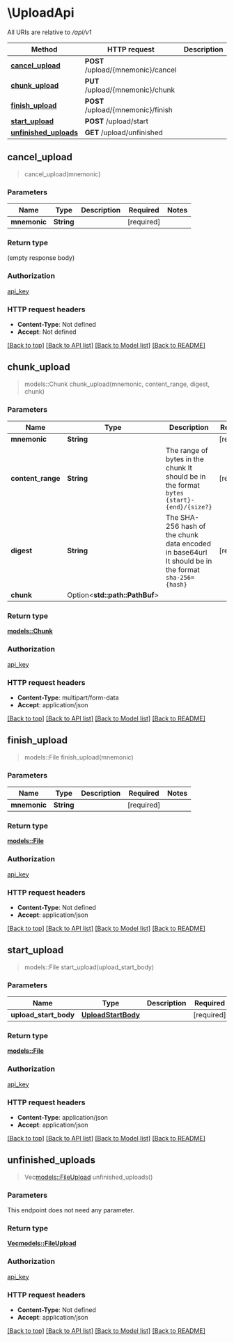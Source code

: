 # \UploadApi

All URIs are relative to */api/v1*

Method | HTTP request | Description
------------- | ------------- | -------------
[**cancel_upload**](UploadApi.md#cancel_upload) | **POST** /upload/{mnemonic}/cancel | 
[**chunk_upload**](UploadApi.md#chunk_upload) | **PUT** /upload/{mnemonic}/chunk | 
[**finish_upload**](UploadApi.md#finish_upload) | **POST** /upload/{mnemonic}/finish | 
[**start_upload**](UploadApi.md#start_upload) | **POST** /upload/start | 
[**unfinished_uploads**](UploadApi.md#unfinished_uploads) | **GET** /upload/unfinished | 



## cancel_upload

> cancel_upload(mnemonic)


### Parameters


Name | Type | Description  | Required | Notes
------------- | ------------- | ------------- | ------------- | -------------
**mnemonic** | **String** |  | [required] |

### Return type

 (empty response body)

### Authorization

[api_key](../README.md#api_key)

### HTTP request headers

- **Content-Type**: Not defined
- **Accept**: Not defined

[[Back to top]](#) [[Back to API list]](../README.md#documentation-for-api-endpoints) [[Back to Model list]](../README.md#documentation-for-models) [[Back to README]](../README.md)


## chunk_upload

> models::Chunk chunk_upload(mnemonic, content_range, digest, chunk)


### Parameters


Name | Type | Description  | Required | Notes
------------- | ------------- | ------------- | ------------- | -------------
**mnemonic** | **String** |  | [required] |
**content_range** | **String** | The range of bytes in the chunk It should be in the format `bytes {start}-{end}/{size?}` | [required] |
**digest** | **String** | The SHA-256 hash of the chunk data encoded in base64url It should be in the format `sha-256={hash}` | [required] |
**chunk** | Option<**std::path::PathBuf**> |  |  |

### Return type

[**models::Chunk**](Chunk.md)

### Authorization

[api_key](../README.md#api_key)

### HTTP request headers

- **Content-Type**: multipart/form-data
- **Accept**: application/json

[[Back to top]](#) [[Back to API list]](../README.md#documentation-for-api-endpoints) [[Back to Model list]](../README.md#documentation-for-models) [[Back to README]](../README.md)


## finish_upload

> models::File finish_upload(mnemonic)


### Parameters


Name | Type | Description  | Required | Notes
------------- | ------------- | ------------- | ------------- | -------------
**mnemonic** | **String** |  | [required] |

### Return type

[**models::File**](File.md)

### Authorization

[api_key](../README.md#api_key)

### HTTP request headers

- **Content-Type**: Not defined
- **Accept**: application/json

[[Back to top]](#) [[Back to API list]](../README.md#documentation-for-api-endpoints) [[Back to Model list]](../README.md#documentation-for-models) [[Back to README]](../README.md)


## start_upload

> models::File start_upload(upload_start_body)


### Parameters


Name | Type | Description  | Required | Notes
------------- | ------------- | ------------- | ------------- | -------------
**upload_start_body** | [**UploadStartBody**](UploadStartBody.md) |  | [required] |

### Return type

[**models::File**](File.md)

### Authorization

[api_key](../README.md#api_key)

### HTTP request headers

- **Content-Type**: application/json
- **Accept**: application/json

[[Back to top]](#) [[Back to API list]](../README.md#documentation-for-api-endpoints) [[Back to Model list]](../README.md#documentation-for-models) [[Back to README]](../README.md)


## unfinished_uploads

> Vec<models::FileUpload> unfinished_uploads()


### Parameters

This endpoint does not need any parameter.

### Return type

[**Vec<models::FileUpload>**](FileUpload.md)

### Authorization

[api_key](../README.md#api_key)

### HTTP request headers

- **Content-Type**: Not defined
- **Accept**: application/json

[[Back to top]](#) [[Back to API list]](../README.md#documentation-for-api-endpoints) [[Back to Model list]](../README.md#documentation-for-models) [[Back to README]](../README.md)

